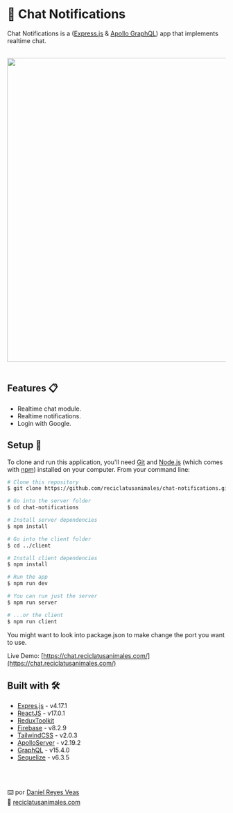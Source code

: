 # 💬 Chat Notifications

Chat Notifications is a ([Express.js](https://expressjs.com/) & [Apollo GraphQL](https://www.apollographql.com/)) app that implements realtime chat.

<br />

<div align="center"><img src="https://resources.reciclatusanimales.com/image/chat-notifications.png" width=700></div>
<br />

## Features 📋

-   Realtime chat module.
-   Realtime notifications.
-   Login with Google.

## Setup 🚀

To clone and run this application, you'll need [Git](https://git-scm.com) and [Node.js](https://nodejs.org/en/download/) (which comes with [npm](http://npmjs.com)) installed on your computer. From your command line:

```bash
# Clone this repository
$ git clone https://github.com/reciclatusanimales/chat-notifications.git

# Go into the server folder
$ cd chat-notifications

# Install server dependencies
$ npm install

# Go into the client folder
$ cd ../client

# Install client dependencies
$ npm install

# Run the app
$ npm run dev

# You can run just the server
$ npm run server

# ...or the client
$ npm run client
```

You might want to look into package.json to make change the port you want to use.

Live Demo: [https://chat.reciclatusanimales.com/](https://chat.reciclatusanimales.com/)

## Built with 🛠️

-   [Expres.js](https://expressjs.com/) - v4.17.1
-   [ReactJS](https://reactjs.org/) - v17.0.1
-   [ReduxToolkit](https://redux-toolkit.js.org/)
-   [Firebase](https://firebase.google.com/) - v8.2.9
-   [TailwindCSS](https://tailwindcss.com/) - v2.0.3
-   [ApolloServer](https://www.apollographql.com/docs/apollo-server/) - v2.19.2
-   [GraphQL](https://graphql.org/) - v15.4.0
-   [Sequelize](https://sequelize.org/) - v6.3.5

<br />
<br />

⌨️ por [Daniel Reyes Veas](https://github.com/danielreyesveas)
<br />
💾 [reciclatusanimales.com](https://reciclatusanimales.com)

<br />
